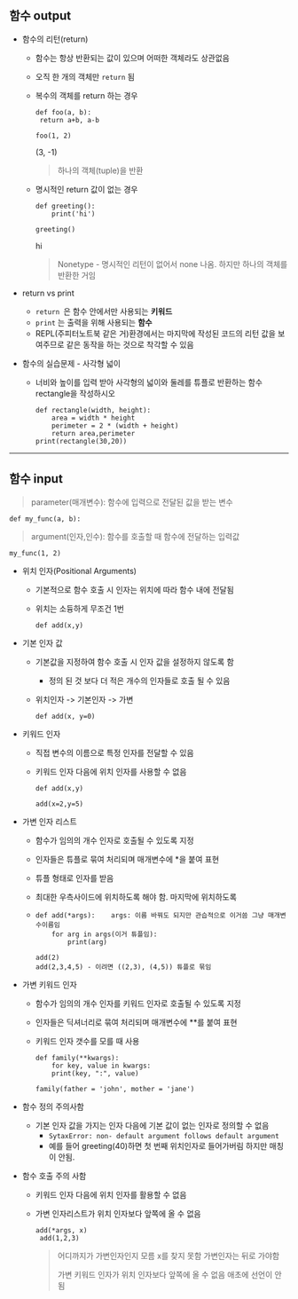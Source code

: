 ## 함수 output



+ 함수의 리턴(return)

  + 함수는 항상 반환되는 값이 있으며 어떠한 객체라도 상관없음

  + 오직 한 개의 객체만 `return` 됨

  + 복수의 객체를 return 하는 경우

    ```
    def foo(a, b):
     return a+b, a-b
    
    foo(1, 2)
    ```

    (3, -1)

    > 하나의 객체(tuple)을 반환

  + 명시적인 return 값이 없는 경우

    ```
    def greeting():
    	print('hi')
    
    greeting()
    ```

    hi

    > Nonetype - 명시적인 리턴이 없어서 none 나옴. 하지만 하나의 객체를 반환한 거임

+ return vs print

  + `return `은 함수 안에서만 사용되는 **키워드**
  + `print` 는 출력을 위해 사용되는 **함수**
  + REPL(주피터노트북 같은 거)환경에서는 마지막에 작성된 코드의 리턴 값을 보여주므로 같은 동작을 하는 것으로 착각할 수 있음

+ 함수의 실습문제 - 사각형 넓이

  + 너비와 높이를 입력 받아 사각형의 넓이와 둘레를 튜플로 반환하는 함수 rectangle을 작성하시오

    ```
    def rectangle(width, height):
    	area = width * height
    	perimeter = 2 * (width + height)
    	return area,perimeter
    print(rectangle(30,20))
    ```





---

## 함수 input



> parameter(매개변수): 함수에 입력으로 전달된 값을 받는 변수

```
def my_func(a, b):
```

> argument(인자,인수): 함수를 호출할 때 함수에 전달하는 입력값

```
my_func(1, 2)
```



+ 위치 인자(Positional Arguments) 

  + 기본적으로 함수 호출 시 인자는 위치에 따라 함수 내에 전달됨

  + 위치는 소듕하게 무조건 1번

    ```
    def add(x,y)
    ```

+ 기본 인자 값

  + 기본값을 지정하여 함수 호출 시 인자 값을 설정하지 않도록 함

    + 정의 된 것 보다 더 적은 개수의 인자들로 호출 될 수 있음

  + 위치인자 -> 기본인자 -> 가변

    ```
    def add(x, y=0)
    ```

+ 키워드 인자

  + 직접 변수의 이름으로 특정 인자를 전달할 수 있음

  + 키워드 인자 다음에 위치 인자를 사용할 수 없음

    ```
    def add(x,y)
    
    add(x=2,y=5)
    ```

+ 가변 인자 리스트

  + 함수가 임의의 개수 인자로 호출될 수 있도록 지정

  + 인자들은 튜플로 묶여 처리되며 매개변수에 *을 붙여 표현

  + 튜플 형태로 인자를 받음

  + 최대한 우측사이드에 위치하도록 해야 함. 마지막에 위치하도록

  + ```
    def add(*args):    args: 이름 바꿔도 되지만 관습적으로 이거씀 그냥 매개변수이름임
    	for arg in args(이거 튜플임):
    		print(arg)
    		
    add(2)
    add(2,3,4,5) - 이려면 ((2,3), (4,5)) 튜플로 묶임
    ```

+ 가변 키워드 인자

  + 함수가 임의의 개수 인자를 키워드 인자로 호출될 수 있도록 지정

  + 인자들은 딕셔너리로 묶여 처리되며 매개변수에 **를 붙여 표현

  + 키워드 인자 갯수를 모를 때 사용

    ```
    def family(**kwargs):
    	for key, value in kwargs:
    	print(key, ":", value)
    	
    family(father = 'john', mother = 'jane')
    ```

+ 함수 정의 주의사함

  + 기본 인자 값을 가지는 인자 다음에 기본 값이 없는 인자로 정의할 수 없음
    + `SytaxError: non- default argument follows default argument`
    + 예를 들어 greeting(40)하면 첫 번째 위치인자로 들어가버림 하지만 매칭이 안됨.

+ 함수 호출 주의 사함

  + 키워드 인자 다음에  위치 인자를 활용할  수 없음

  + 가변 인자리스트가 위치 인자보다 앞쪽에 올 수 없음

    ```
    add(*args, x)
     add(1,2,3)
    ```

    > 어디까지가 가변인자인지 모름 x를 찾지 못함 가변인자는 뒤로 가야함
    >
    > 가변 키워드 인자가 위치 인자보다 앞쪽에 올 수 없음 애초에 선언이 안됨

